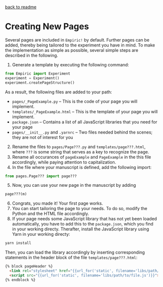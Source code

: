 [back to readme](../../../)

# Creating New Pages

Several pages are included in `Empiric!` by default.  Further pages can be added, thereby being tailored to the experiment you have in mind.  To make the implementation as simple as possible, several simple steps are described in the following.

1. Generate a template by executing the following command:
```python
from Empiric import Experiment
experiment = Experiment()
experiment.createPageStructure()
```
As a result, the following files are added to your path:
* `pages/_PageExample.py` – This is the code of your page you will implement.
* `templates/_PageExample.html` – This is the template of your page you will implement.
* `package.json` – Contains a list of all JavaScript libraries that you need for your page
* `pages/__init__.py` and `.yarnrc` – Two files needed behind the scenes; they are not of interest for you
2. Rename the files to `pages/Page???.py` and `templates/page???.html`, where `???` is some string that serves as a key to recognize the page.
3. Rename all occurances of `pageExample` and `PageExample` in the this file accordingly, while paying attention to capitalization.
4. In the file where your manuscript is defined, add the following import:
```python
from pages.Page??? import page???
```
5. Now, you can use your new page in the manuscript by adding
```python
page???(m)
```
6. Congrats, you made it!  Your first page works.
7. You can start tailoring the page to your needs.  To do so, modify the Python and the HTML file accordingly.
8. If your page needs some JavaScript library that has not yet been loaded automatically, you have to add this to the `package.json`, which you find in your working directy.  Therafter, install the JavaScript library using Yarn in your working directy:
```bash
yarn install
```
Then, you can load the library accordingly by inserting corresponding statements in the header block of the file `templates/page???.html`:
```html
{% block pageHeader %}
  <link rel="stylesheet" href="{{url_for('static', filename='libs/path/to/file.css')}}"/>
  <script src="{{url_for('static', filename='libs/path/to/file.js')}}"></script>
{% endblock %}
``` 

